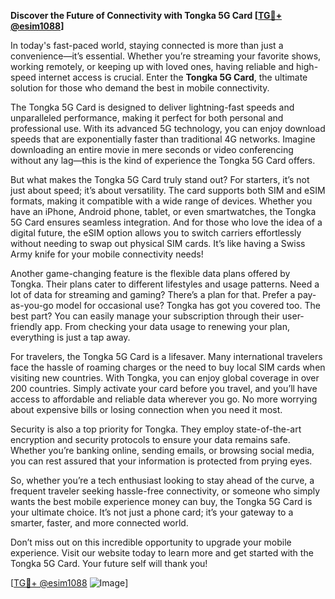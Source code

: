 **Discover the Future of Connectivity with Tongka 5G Card [[TG💪+ @esim1088](https://t.me/s/esim1088)]**

In today's fast-paced world, staying connected is more than just a convenience—it’s essential. Whether you’re streaming your favorite shows, working remotely, or keeping up with loved ones, having reliable and high-speed internet access is crucial. Enter the **Tongka 5G Card**, the ultimate solution for those who demand the best in mobile connectivity.

The Tongka 5G Card is designed to deliver lightning-fast speeds and unparalleled performance, making it perfect for both personal and professional use. With its advanced 5G technology, you can enjoy download speeds that are exponentially faster than traditional 4G networks. Imagine downloading an entire movie in mere seconds or video conferencing without any lag—this is the kind of experience the Tongka 5G Card offers.

But what makes the Tongka 5G Card truly stand out? For starters, it’s not just about speed; it’s about versatility. The card supports both SIM and eSIM formats, making it compatible with a wide range of devices. Whether you have an iPhone, Android phone, tablet, or even smartwatches, the Tongka 5G Card ensures seamless integration. And for those who love the idea of a digital future, the eSIM option allows you to switch carriers effortlessly without needing to swap out physical SIM cards. It’s like having a Swiss Army knife for your mobile connectivity needs!

Another game-changing feature is the flexible data plans offered by Tongka. Their plans cater to different lifestyles and usage patterns. Need a lot of data for streaming and gaming? There’s a plan for that. Prefer a pay-as-you-go model for occasional use? Tongka has got you covered too. The best part? You can easily manage your subscription through their user-friendly app. From checking your data usage to renewing your plan, everything is just a tap away.

For travelers, the Tongka 5G Card is a lifesaver. Many international travelers face the hassle of roaming charges or the need to buy local SIM cards when visiting new countries. With Tongka, you can enjoy global coverage in over 200 countries. Simply activate your card before you travel, and you’ll have access to affordable and reliable data wherever you go. No more worrying about expensive bills or losing connection when you need it most.

Security is also a top priority for Tongka. They employ state-of-the-art encryption and security protocols to ensure your data remains safe. Whether you’re banking online, sending emails, or browsing social media, you can rest assured that your information is protected from prying eyes.

So, whether you’re a tech enthusiast looking to stay ahead of the curve, a frequent traveler seeking hassle-free connectivity, or someone who simply wants the best mobile experience money can buy, the Tongka 5G Card is your ultimate choice. It’s not just a phone card; it’s your gateway to a smarter, faster, and more connected world.

Don’t miss out on this incredible opportunity to upgrade your mobile experience. Visit our website today to learn more and get started with the Tongka 5G Card. Your future self will thank you!

[[TG💪+ @esim1088](https://t.me/s/esim1088) ![Image](https://i.postimg.cc/Y0z9fWf4/image.png)]